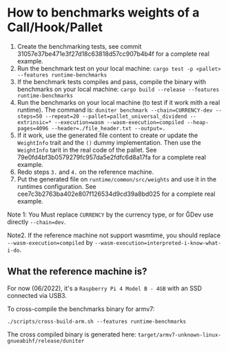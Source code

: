 # How to benchmarks weights of a Call/Hook/Pallet

1. Create the benchmarking tests, see commit 31057e37be471e3f27d18c63818d57cc907b4b4f for a
complete real example.
2. Run the benchmark test on your local machine:
`cargo test -p <pallet> --features runtime-benchmarks`
3. If the benchmark tests compiles and pass, compile the binary with benchmarks on your local
machine: `cargo build --release --features runtime-benchmarks`
4. Run the benchmarks on your local machine (to test if it work mith a real runtime). The command
is: `duniter benchmark --chain=CURRENCY-dev --steps=50 --repeat=20 --pallet=pallet_universal_dividend --extrinsic=* --execution=wasm --wasm-execution=compiled --heap-pages=4096 --header=./file_header.txt --output=.`
5. If it work, use the generated file content to create or update the `WeightInfo` trait and the `()` dummy implementation. Then use the `WeightInfo` tarit in the real code of the pallet. See 79e0fd4bf3b0579279fc957da5e2fdfc6d8a17fa for a
complete real example.
6. Redo steps `3.` and `4.` on the reference machine.
7. Put the generated file on `runtime/common/src/weights` and use it in the runtimes configuration.
See cee7c3b2763ba402e807f126534d9cd39a8bd025 for a complete real example.

Note 1: You Must replace `CURRENCY` by the currency type, or for ĞDev use directly `--chain=dev`.

Note2. If the reference machine not support wasmtime, you should replace `--wasm-execution=compiled`
by `--wasm-execution=interpreted-i-know-what-i-do`.

## What the reference machine is?

For now (06/2022), it's a `Raspberry Pi 4 Model B - 4GB` with an SSD connected via USB3.

To cross-compile the benchmarks binary for armv7:

```
./scripts/cross-build-arm.sh --features runtime-benchmarks
```


The cross compiled binary is generated here: `target/armv7-unknown-linux-gnueabihf/release/duniter`
